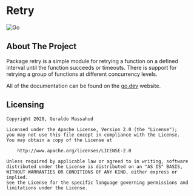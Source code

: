 # Retry

![Go](https://github.com/massahud/retry/workflows/Go/badge.svg)


## About The Project

Package retry is a simple module for retrying a function on a defined interval
until the function succeeds or timeouts. There is support for retrying a
group of functions at different concurrency levels.

All of the documentation can be found on the [go.dev](https://pkg.go.dev/github.com/massahud/retry?tab=doc) website.

## Licensing

```
Copyright 2020, Geraldo Massahud

Licensed under the Apache License, Version 2.0 (the "License");
you may not use this file except in compliance with the License.
You may obtain a copy of the License at

    http://www.apache.org/licenses/LICENSE-2.0

Unless required by applicable law or agreed to in writing, software
distributed under the License is distributed on an "AS IS" BASIS,
WITHOUT WARRANTIES OR CONDITIONS OF ANY KIND, either express or implied.
See the License for the specific language governing permissions and
limitations under the License.
```
